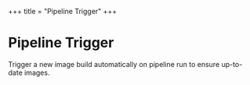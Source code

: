 +++
title = "Pipeline Trigger"
+++

# Pipeline Trigger

Trigger a new image build automatically on pipeline run to ensure up-to-date images.
